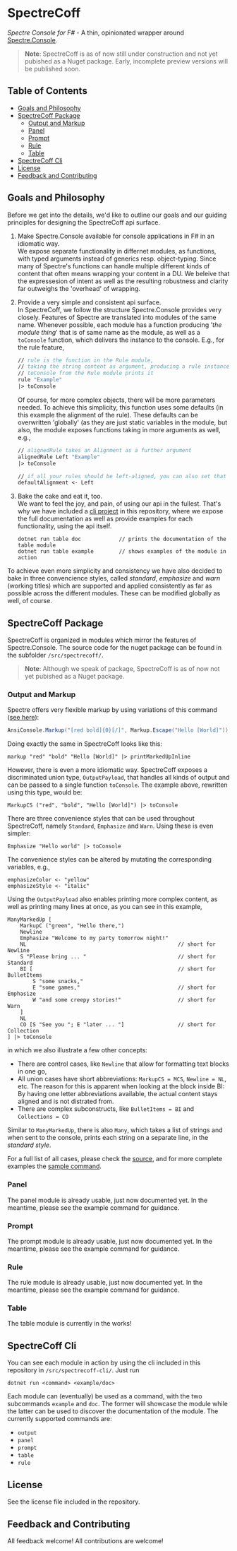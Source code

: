 # SpectreCoff
_Spectre Console for F#_ - A thin, opinionated wrapper around [Spectre.Console](https://github.com/spectreconsole/spectre.console).

> <b>Note</b>: SpectreCoff is as of now still under construction and not yet pubished as a Nuget package. Early, incomplete preview versions will be published soon. 
## Table of Contents
- [Goals and Philosophy](#goals-and-philosophy)
- [SpectreCoff Package](#spectrecoff-package)
  * [Output and Markup](#output-and-markup)
  * [Panel](#panel)
  * [Prompt](#prompt)
  * [Rule](#rule)
  * [Table](#table)
- [SpectreCoff Cli](#spectrecoff-cli)
- [License](#license)
- [Feedback and Contributing](#feedback-and-contributing)

## Goals and Philosophy
Before we get into the details, we'd like to outline our goals and our guiding principles for designing the SpectreCoff api surface.

1. Make Spectre.Console available for console applications in F# in an idiomatic way.  
    We expose separate functionality in differnet modules, as functions, with typed arguments instead of generics resp. object-typing. Since many of Spectre's functions can handle multiple different kinds of content that often means wrapping your content in a DU. We beleive that the expressesion of intent as well as the resulting robustness and clarity far outweighs the 'overhead' of wrapping. 

1. Provide a very simple and consistent api surface.  
    In SpectreCoff, we follow the structure Spectre.Console provides very closely. Features of Spectre are translated into modules of the same name. Whenever possible, each module has a function producing '_the module thing_' that is of same name as the module, as well as a `toConsole` function, which delivers the instance to the console. E.g., for the rule feature,
    ```fs
    // rule is the function in the Rule module, 
    // taking the string content as argument, producing a rule instance
    // toConsole from the Rule module prints it
    rule "Example"     
    |> toConsole 
    ```
    Of course, for more complex objects, there will be more parameters needed. To achieve this simplicity, this function uses some defaults (in this example the alignment of the rule). These defaults can be overwritten 'globally' (as they are just static variables in the module, but also, the module exposes functions taking in more arguments as well, e.g.,
    ```fs
    // alignedRule takes an Alignment as a further argument
    alignedRule Left "Example"
    |> toConsole

    // if all your rules should be left-aligned, you can also set that as the default, which is used by rule
    defaultAlignment <- Left
    ```

1. Bake the cake and eat it, too.  
    We want to feel the joy, and pain, of using our api in the fullest. That's why we have included a [cli project](#spectrecoff-cli) in this repository, where we expose the full documentation as well as provide examples for each functionality, using the api itself.
    ```PS
    dotnet run table doc            // prints the documentation of the table module
    dotnet run table example        // shows examples of the module in action
    ```

To achieve even more simplicity and consistency we have also decided to bake in three convencience styles,  called _standard_, _emphasize_ and _warn_ (working titles) which are supported and applied consistently as far as possible across the different modules. These can be modified globally as well, of course.

## SpectreCoff Package
SpectreCoff is organized in modules which mirror the features of Spectre.Console. The source code for the nuget package can be found in the subfolder `/src/spectrecoff/`.

> <b>Note</b>: Although we speak of package, SpectreCoff is as of now not yet pubished as a Nuget package.

### Output and Markup
Spectre offers very flexible markup by using variations of this command ([see here](https://spectreconsole.net/markup)):
```Cs
AnsiConsole.Markup("[red bold]{0}[/]", Markup.Escape("Hello [World]"));
```
Doing exactly the same in SpectreCoff looks like this:
```Fs
markup "red" "bold" "Hello [World]" |> printMarkedUpInline    
```
However, there is even a more idiomatic way. SpectreCoff exposes a discriminated union type, `OutputPayload`, that handles all kinds of output and can be passed to a single function `toConsole`. The example above, rewritten using this type, would be:
```Fs
MarkupCS ("red", "bold", "Hello [World]") |> toConsole
```
There are three convenience styles that can be used throughout SpectreCoff, namely `Standard`, `Emphasize` and `Warn`. Using these is even simpler:
```Fs
Emphasize "Hello world" |> toConsole
```
The convenience styles can be altered by mutating the corresponding variables, e.g.,
```Fs
emphasizeColor <- "yellow"
emphasizeStyle <- "italic"
```
Using the `OutputPayload` also enables printing more complex content, as well as printing many lines at once, as you can see in this example,
```Fs
ManyMarkedUp [
    MarkupC ("green", "Hello there,")
    Newline    
    Emphasize "Welcome to my party tomorrow night!"
    NL                                                // short for Newline
    S "Please bring ... "                             // short for Standard
    BI [                                              // short for BulletItems
        S "some snacks,"        
        E "some games,"                               // short for Emphasize
        W "and some creepy stories!"                  // short for Warn
    ]
    NL
    CO [S "See you "; E "later ... "]                 // short for Collection
] |> toConsole
``` 
in which we also illustrate a few other concepts:
* There are control cases, like `Newline` that allow for formatting text blocks in one go,
* All union cases have short abbreviations: `MarkupCS = MCS`, `Newline = NL`, etc. The reason for this is apparent when looking at the block inside BI: By having one letter abbreviations available, the actual content stays aligned and is not distrated from.
* There are complex subconstructs, like `BulletItems = BI` and `Collections = CO`

Similar to `ManyMarkedUp`, there is also `Many`, which takes a list of strings and when sent to the console, prints each string on a separate line, in the _standard style_. 

For a full list of all cases, please check the [source](https://github.com/EluciusFTW/SpectreCoff/blob/main/src/spectrecoff/Output.fs), and for more complete examples the [sample command](https://github.com/EluciusFTW/SpectreCoff/blob/main/src/spectrecoff-cli/commands/Output.fs).

### Panel
The panel module is already usable, just now documented yet. In the meantime, please see the example command for guidance. 

### Prompt
The prompt module is already usable, just now documented yet. In the meantime, please see the example command for guidance. 

### Rule
The rule module is already usable, just now documented yet. In the meantime, please see the example command for guidance.

### Table
The table module is currently in the works!

## SpectreCoff Cli
You can see each module in action by using the cli included in this repository in `/src/spectrecoff-cli/`. Just run 
```PS
dotnet run <command> <example/doc>
```
Each module can (eventually) be used as a command, with the two subcommands `example` and `doc`. The former will showcase the module while the latter can be used to discover the documentation of the module. The currently supported commands are:
* `output`
* `panel`
* `prompt`
* `table` 
* `rule`

## License
See the license file included in the repository.

## Feedback and Contributing
All feedback welcome!
All contributions are welcome!
